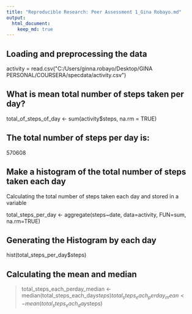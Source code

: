 ```yaml
---
title: "Reproducible Research: Peer Assessment 1_Gina Robayo.md"
output: 
  html_document:
    keep_md: true
---
```



## Loading and preprocessing the data
activity = read.csv("C:/Users/ginna.robayo/Desktop/GINA PERSONAL/COURSERA/specdata/activity.csv")

## What is mean total number of steps taken per day?
total_of_steps_of_day <- sum(activity$steps, na.rm = TRUE)

## The total number of steps per day is:

570608

## Make a histogram of the total number of steps taken each day

Calculating the total number of steps taken each day and stored in a variable

total_steps_per_day <- aggregate(steps~date, data=activity, FUN=sum, na.rm=TRUE)

## Generating the Histogram by each day

hist(total_steps_per_day$steps)


## Calculating the mean and median

> total_steps_each_perday_median <- median(total_steps_each_day$steps)
> total_steps_each_perday_mean <- mean(total_steps_each_day$steps)

